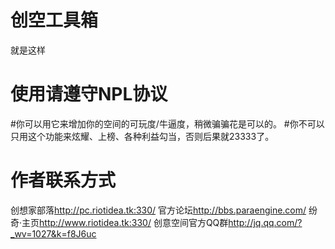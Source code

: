 创空工具箱
=======
就是这样

使用请遵守NPL协议
=======
#你可以用它来增加你的空间的可玩度/牛逼度，稍微骗骗花是可以的。
#你不可以只用这个功能来炫耀、上榜、各种利益勾当，否则后果就23333了。

作者联系方式
=======
创想家部落<http://pc.riotidea.tk:330/>
官方论坛<http://bbs.paraengine.com/>
纷奇·主页<http://www.riotidea.tk:330/>
创意空间官方QQ群<http://jq.qq.com/?_wv=1027&k=f8J6uc>